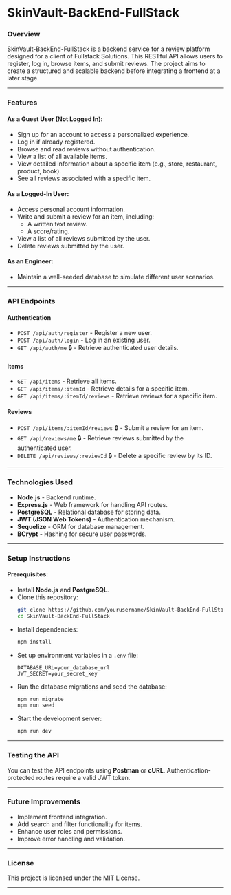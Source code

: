 # SkinVault-BackEnd-FullStack


### Overview
SkinVault-BackEnd-FullStack is a backend service for a review platform designed for a client of Fullstack Solutions. This RESTful API allows users to register, log in, browse items, and submit reviews. The project aims to create a structured and scalable backend before integrating a frontend at a later stage.

---

### Features

#### As a Guest User (Not Logged In):
- Sign up for an account to access a personalized experience.
- Log in if already registered.
- Browse and read reviews without authentication.
- View a list of all available items.
- View detailed information about a specific item (e.g., store, restaurant, product, book).
- See all reviews associated with a specific item.

#### As a Logged-In User:
- Access personal account information.
- Write and submit a review for an item, including:
  - A written text review.
  - A score/rating.
- View a list of all reviews submitted by the user.
- Delete reviews submitted by the user.

#### As an Engineer:
- Maintain a well-seeded database to simulate different user scenarios.

---

### API Endpoints

#### Authentication
- `POST /api/auth/register` - Register a new user.
- `POST /api/auth/login` - Log in an existing user.
- `GET /api/auth/me` 🔒 - Retrieve authenticated user details.

#### Items
- `GET /api/items` - Retrieve all items.
- `GET /api/items/:itemId` - Retrieve details for a specific item.
- `GET /api/items/:itemId/reviews` - Retrieve reviews for a specific item.

#### Reviews
- `POST /api/items/:itemId/reviews` 🔒 - Submit a review for an item.
- `GET /api/reviews/me` 🔒 - Retrieve reviews submitted by the authenticated user.
- `DELETE /api/reviews/:reviewId` 🔒 - Delete a specific review by its ID.

---

### Technologies Used
- **Node.js** - Backend runtime.
- **Express.js** - Web framework for handling API routes.
- **PostgreSQL** - Relational database for storing data.
- **JWT (JSON Web Tokens)** - Authentication mechanism.
- **Sequelize** - ORM for database management.
- **BCrypt** - Hashing for secure user passwords.

---

### Setup Instructions

#### Prerequisites:
- Install **Node.js** and **PostgreSQL**.
- Clone this repository:
  ```sh
  git clone https://github.com/yourusername/SkinVault-BackEnd-FullStack.git
  cd SkinVault-BackEnd-FullStack
  ```
- Install dependencies:
  ```sh
  npm install
  ```
- Set up environment variables in a `.env` file:
  ```
  DATABASE_URL=your_database_url
  JWT_SECRET=your_secret_key
  ```
- Run the database migrations and seed the database:
  ```sh
  npm run migrate
  npm run seed
  ```
- Start the development server:
  ```sh
  npm run dev
  ```

---

### Testing the API
You can test the API endpoints using **Postman** or **cURL**. Authentication-protected routes require a valid JWT token.

---

### Future Improvements
- Implement frontend integration.
- Add search and filter functionality for items.
- Enhance user roles and permissions.
- Improve error handling and validation.

---

### License
This project is licensed under the MIT License.

---



